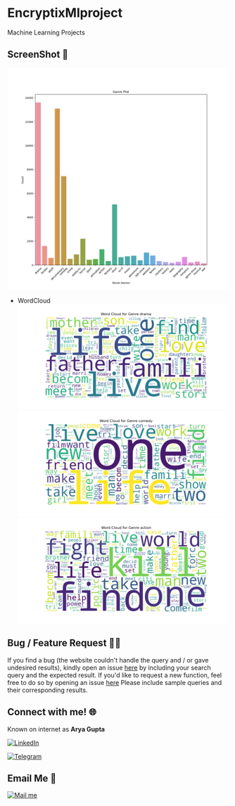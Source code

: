# EncryptixMlproject
Machine Learning Projects


## ScreenShot :camera_flash:
![](https://github.com/SCARYHUNTER/EncryptixMlproject/blob/main/Movie%20Genre%20Ml%20project/Images/plot.png)<br>
- WordCloud
  <br>
![](https://github.com/SCARYHUNTER/EncryptixMlproject/blob/main/Movie%20Genre%20Ml%20project/Images/drama_cloud.png)
![](https://github.com/SCARYHUNTER/EncryptixMlproject/blob/main/Movie%20Genre%20Ml%20project/Images/comedy_cloud.png)
![](https://github.com/SCARYHUNTER/EncryptixMlproject/blob/main/Movie%20Genre%20Ml%20project/Images/action_cloud.png)



## Bug / Feature Request :man_technologist:
If you find a bug (the website couldn't handle the query and / or gave undesired results), kindly open an issue [here](https://github.com/SCARYHUNTER/EncryptixMlproject/issues/new) by including your search query and the expected result.
If you'd like to request a new function, feel free to do so by opening an issue [here](https://github.com/SCARYHUNTER/EncryptixMlproject/issues/new) Please include sample queries and their corresponding results.



## Connect with me! 🌐
Known on internet as **Arya Gupta**

[<img target="_blank" src="https://img.icons8.com/bubbles/100/000000/linkedin.png" title="LinkedIn">](https://www.linkedin.com/in/arya-gupta-5968ab289/)

[<img target="_blank" src="https://img.icons8.com/bubbles/100/000000/telegram-app.png" title="Telegram"/>](https://t.me/FunctionPheonix)


## Email Me :e-mail:

[<img target="_blank" src="https://img.icons8.com/bubbles/100/000000/secured-letter.png" title="Mail me">](mailto:ag551410@gmail.com)
